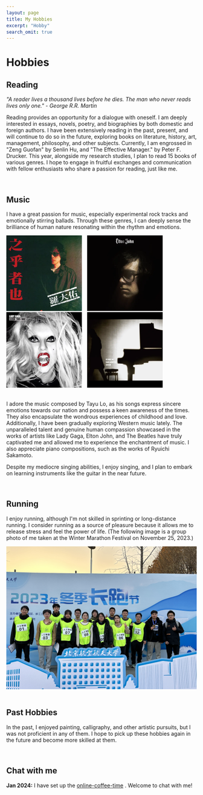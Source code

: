 ```yaml
---
layout: page
title: My Hobbies
excerpt: "Hobby"
search_omit: true
---
```

# Hobbies

## Reading

*"A reader lives a thousand lives before he dies. The man who never reads lives only one." - George R.R. Martin*

Reading provides an opportunity for a dialogue with oneself. I am deeply interested in essays, novels, poetry, and biographies by both domestic and foreign authors. I have been extensively reading in the past, present, and will continue to do so in the future, exploring books on literature, history, art, management, philosophy, and other subjects. Currently, I am engrossed in "Zeng Guofan" by Senlin Hu, and "The Effective Manager." by Peter F. Drucker. This year, alongside my research studies, I plan to read 15 books of various genres. I hope to engage in fruitful exchanges and communication with fellow enthusiasts who share a passion for reading, just like me.

<br>

## Music

I have a great passion for music, especially experimental rock tracks and emotionally stirring ballads. Through these genres, I can deeply sense the brilliance of human nature resonating within the rhythm and emotions. 

<style>
    .forth img {
        width: 200px; /* 设置图片宽度 */
        height: auto; /* 根据宽度等比例缩放高度 */
        margin-right: 10px; /* 设置图片之间的间距 */
    }
</style>

<div class="forth">
    <img src="/images/hobbysong1.png">
    <img src="/images/hobbysong2.png">
    <img src="/images/hobbysong3.png">
    <img src="/images/hobbysong4.png">
</div>
<br>

I adore the music composed by Tayu Lo, as his songs express sincere emotions towards our nation and possess a keen awareness of the times. They also encapsulate the wondrous experiences of childhood and love. Additionally, I have been gradually exploring Western music lately. The unparalleled talent and genuine human compassion showcased in the works of artists like Lady Gaga, Elton John, and The Beatles have truly captivated me and allowed me to experience the enchantment of music. I also appreciate piano compositions, such as the works of Ryuichi Sakamoto. 

Despite my mediocre singing abilities, I enjoy singing, and I plan to embark on learning instruments like the guitar in the near future.

<br>

## Running

I enjoy running, although I'm not skilled in sprinting or long-distance running. I consider running as a source of pleasure because it allows me to release stress and feel the power of life. (The following image is a group photo of me taken at the Winter Marathon Festival on November 25, 2023.)

<div>
<img src="/images/running-1.jpg">
</div>
<br>

## Past Hobbies

In the past, I enjoyed painting, calligraphy, and other artistic pursuits, but I was not proficient in any of them. I hope to pick up these hobbies again in the future and become more skilled at them.

<br>

## Chat with me

**Jan 2024:** I have set up the [online-coffee-time](https://calendly.com/weish) . Welcome to chat with me!

<!-- Calendly inline widget begin -->

<div class="calendly-inline-widget" data-url="https://calendly.com/weish/30min" style="min-width:320px;height:700px;"></div>
<script type="text/javascript" src="https://assets.calendly.com/assets/external/widget.js" async></script>
<!-- Calendly inline widget end -->

